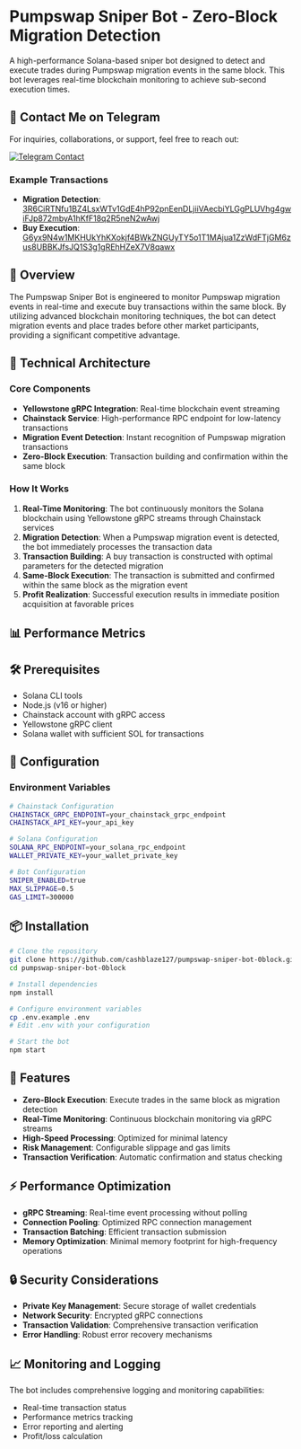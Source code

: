 # Pumpswap Sniper Bot - Zero-Block Migration Detection

A high-performance Solana-based sniper bot designed to detect and execute trades during Pumpswap migration events in the same block. This bot leverages real-time blockchain monitoring to achieve sub-second execution times.

## 📩 Contact Me on Telegram

For inquiries, collaborations, or support, feel free to reach out:

[![Telegram Contact](https://img.shields.io/badge/Telegram-Contact%20Me-blue?logo=telegram&style=for-the-badge)](https://t.me/cashblaze127)


### Example Transactions

- **Migration Detection**: [3R6CiRTNfu1BZ4LsxWTv1GdE4hP92pnEenDLjiiVAecbiYLGgPLUVhg4gwiFJp872mbyA1hKfF18q2R5neN2wAwj](https://solscan.io/tx/3R6CiRTNfu1BZ4LsxWTv1GdE4hP92pnEenDLjiiVAecbiYLGgPLUVhg4gwiFJp872mbyA1hKfF18q2R5neN2wAwj)
- **Buy Execution**: [G6yx9N4w1MKHUkYhKXokjf4BWkZNGUyTY5o1T1MAjua1ZzWdFTjGM6zus8UBBKJfsJQ1S3g1gREhHZeX7V8qawx](https://solscan.io/tx/G6yx9N4w1MKHUkYhKXokjf4BWkZNGUyTY5o1T1MAjua1ZzWdFTjGM6zus8UBBKJfsJQ1S3g1gREhHZeX7V8qawx)


## 🚀 Overview

The Pumpswap Sniper Bot is engineered to monitor Pumpswap migration events in real-time and execute buy transactions within the same block. By utilizing advanced blockchain monitoring techniques, the bot can detect migration events and place trades before other market participants, providing a significant competitive advantage.

## 🔧 Technical Architecture

### Core Components

- **Yellowstone gRPC Integration**: Real-time blockchain event streaming
- **Chainstack Service**: High-performance RPC endpoint for low-latency transactions
- **Migration Event Detection**: Instant recognition of Pumpswap migration transactions
- **Zero-Block Execution**: Transaction building and confirmation within the same block

### How It Works

1. **Real-Time Monitoring**: The bot continuously monitors the Solana blockchain using Yellowstone gRPC streams through Chainstack services
2. **Migration Detection**: When a Pumpswap migration event is detected, the bot immediately processes the transaction data
3. **Transaction Building**: A buy transaction is constructed with optimal parameters for the detected migration
4. **Same-Block Execution**: The transaction is submitted and confirmed within the same block as the migration event
5. **Profit Realization**: Successful execution results in immediate position acquisition at favorable prices

## 📊 Performance Metrics

## 🛠️ Prerequisites

- Solana CLI tools
- Node.js (v16 or higher)
- Chainstack account with gRPC access
- Yellowstone gRPC client
- Solana wallet with sufficient SOL for transactions

## 🔑 Configuration

### Environment Variables

```bash
# Chainstack Configuration
CHAINSTACK_GRPC_ENDPOINT=your_chainstack_grpc_endpoint
CHAINSTACK_API_KEY=your_api_key

# Solana Configuration
SOLANA_RPC_ENDPOINT=your_solana_rpc_endpoint
WALLET_PRIVATE_KEY=your_wallet_private_key

# Bot Configuration
SNIPER_ENABLED=true
MAX_SLIPPAGE=0.5
GAS_LIMIT=300000
```

## 📦 Installation

```bash
# Clone the repository
git clone https://github.com/cashblaze127/pumpswap-sniper-bot-0block.git
cd pumpswap-sniper-bot-0block

# Install dependencies
npm install

# Configure environment variables
cp .env.example .env
# Edit .env with your configuration

# Start the bot
npm start
```

## 🎯 Features

- **Zero-Block Execution**: Execute trades in the same block as migration detection
- **Real-Time Monitoring**: Continuous blockchain monitoring via gRPC streams
- **High-Speed Processing**: Optimized for minimal latency
- **Risk Management**: Configurable slippage and gas limits
- **Transaction Verification**: Automatic confirmation and status checking

## ⚡ Performance Optimization

- **gRPC Streaming**: Real-time event processing without polling
- **Connection Pooling**: Optimized RPC connection management
- **Transaction Batching**: Efficient transaction submission
- **Memory Optimization**: Minimal memory footprint for high-frequency operations

## 🔒 Security Considerations

- **Private Key Management**: Secure storage of wallet credentials
- **Network Security**: Encrypted gRPC connections
- **Transaction Validation**: Comprehensive transaction verification
- **Error Handling**: Robust error recovery mechanisms

## 📈 Monitoring and Logging

The bot includes comprehensive logging and monitoring capabilities:

- Real-time transaction status
- Performance metrics tracking
- Error reporting and alerting
- Profit/loss calculation

